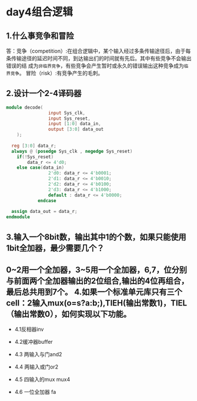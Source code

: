 day4组合逻辑
==
1.什么事竞争和冒险
------
 答：竞争（competition）:在组合逻辑中，某个输入经过多条传输途径后，由于每条传输途径的延迟时间不同，到达输出们的时间就有先后。其中有些竞争不会输出错误的结
 成为`非临界竞争`，有些竞争会产生暂时或永久的错误输出这种竞争成为`临界竞争`。
    冒险（risk）:有竞争产生的毛刺。
    
2.设计一个2-4译码器
-----
```verilog
module decode(
                input Sys_clk,
                input Sys_reset,
                input [1:0] data_in,
                output [3:0] data_out
    );
    
  reg [3:0] data_r;
  always @ (posedge Sys_clk , negedge Sys_reset)
  	if(!Sys_reset)
  		data_r <= 4'd0;
  	else case(data_in)
  				2'd0: data_r <= 4'b0001;
  				2'd1: data_r <= 4'b0010;
  				2'd2: data_r <= 4'b0100;
  				2'd3: data_r <= 4'b1000;
  				default : data_r <= 4'b0000;
  			endcase
  			
  assign data_out = data_r;
endmodule
```
3.输入一个8bit数，输出其中1的个数，如果只能使用1bit全加器，最少需要几个？
------
 0~2用一个全加器，3~5用一个全加器，6,7，位分别与前面两个全加器输出的2位组合,输出的4位再组合，最后总共用到7个。
4.如果一个标准单元库只有三个cell：2输入mux(o=s?a:b;),TIEH(输出常数1)，TIEL（输出常数0），如何实现以下功能。
-------
  * 4.1反相器inv
  
  * 4.2缓冲器buffer
  
  * 4.3 两输入与门and2
  
  * 4.4 两输入或门or2
  
  * 4.5 四输入的mux mux4
  
  * 4.6 一位全加器 fa
